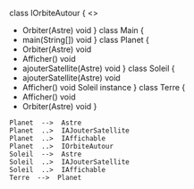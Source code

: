   class IOrbiteAutour {
  <<Interface>>
+ Orbiter(Astre) void
  }
  class Main {
+ main(String[]) void
  }
  class Planet {
+ Orbiter(Astre) void
+ Afficher() void
+ ajouterSatellite(Astre) void
  }
  class Soleil {
+ ajouterSatellite(Astre) void
+ Afficher() void
  Soleil instance
  }
  class Terre {
+ Afficher() void
+ Orbiter(Astre) void
  }
```mermaid
Planet  -->  Astre
Planet  ..>  IAJouterSatellite
Planet  ..>  IAffichable
Planet  ..>  IOrbiteAutour
Soleil  -->  Astre
Soleil  ..>  IAJouterSatellite
Soleil  ..>  IAffichable
Terre  -->  Planet 
```
